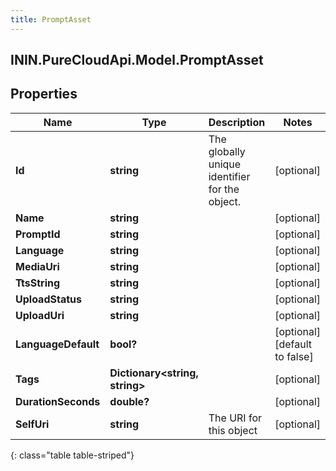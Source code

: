 ```yaml
---
title: PromptAsset
---
```

## ININ.PureCloudApi.Model.PromptAsset

## Properties

|Name | Type | Description | Notes|
|------------ | ------------- | ------------- | -------------|
| **Id** | **string** | The globally unique identifier for the object. | [optional] |
| **Name** | **string** |  | [optional] |
| **PromptId** | **string** |  | [optional] |
| **Language** | **string** |  | [optional] |
| **MediaUri** | **string** |  | [optional] |
| **TtsString** | **string** |  | [optional] |
| **UploadStatus** | **string** |  | [optional] |
| **UploadUri** | **string** |  | [optional] |
| **LanguageDefault** | **bool?** |  | [optional] [default to false]|
| **Tags** | **Dictionary&lt;string, string&gt;** |  | [optional] |
| **DurationSeconds** | **double?** |  | [optional] |
| **SelfUri** | **string** | The URI for this object | [optional] |
{: class="table table-striped"}


